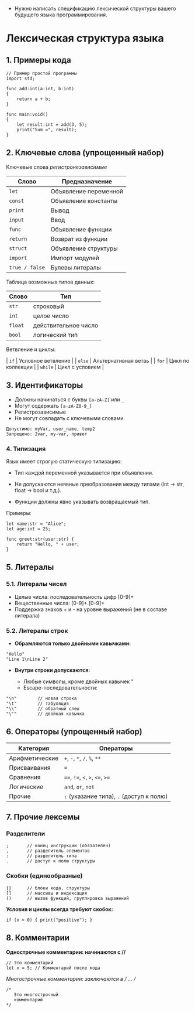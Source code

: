 * Нужно написать спецификацию лексической структуры вашего будущего языка программирования.


# Лексическая структура языка 

## 1. Примеры кода

```
// Пример простой программы
import std;

func add:int(a:int, b:int) 
{
    return a + b;
}

func main:void() 
{
    let result:int = add(3, 5);
    print("Sum =", result);
}

```

## 2. Ключевые слова (упрощенный набор)

 Ключевые слова *регистронезависимые*

| Слово          | Предназначение        |
| -------------- | --------------------- |
| `let`          | Объявление переменной |
| `const`        | Объявление константы  |
| `print`        | Вывод                 |
| `input`        | Ввод                  |
| `func`         | Объявление функции    |
| `return`       | Возврат из функции    |
| `struct`       | Объявление структуры  |
| `import`       | Импорт модулей        |
| `true / false` | Булевы литералы       |

Таблица возможных типов данных:

| Слово   | Тип                  |
| ------- | -------------------- |
| `str`   | строковый            |
| `int`   | целое число          |
| `float` | действительное число |
| `bool`  | логический тип       |


 Ветвление и циклы:

| `if`     | Условное ветвление    |
| `else`   | Альтернативная ветвь  |
| `for`    | Цикл по коллекции     |
| `while`  | Цикл с условием       |

## 3. Идентификаторы

- Должны начинаться с буквы `[a-zA-Z]` или `_`
- Могут содержать `[a-zA-Z0-9_]`
- Регистрозависимые
- Не могут совпадать с ключевыми словами

```
Допустимо: myVar, user_name, temp2
Запрещено: 2var, my-var, привет
```
### 4. Типизация

Язык имеет строгую статическую типизацию:

* Тип каждой переменной указывается при объявлении.

* Не допускаются неявные преобразования между типами (int → str, float → bool и т.д.).

* Функции должны явно указывать возвращаемый тип.

Примеры:

```
let name:str = "Alice";
let age:int = 25;

func greet:str(user:str) {
    return "Hello, " + user;
}

```


## 5. Литералы

### 5.1. Литералы чисел

* Целые числа: последовательность цифр [0-9]+
* Вещественные числа: [0-9]+\.[0-9]+
* Поддержка знаков + и - на уровне выражений (не в составе литерала)

### 5.2. Литералы строк

* **Обрамляются только двойными кавычками:**
  
```
"Hello"
"Line 1\nLine 2"
```
* **Внутри строки допускаются:**

    * Любые символы, кроме двойных кавычек "
    * Escape-последовательности:
  
```
"\n"        // новая строка
"\t"        // табуляция
"\\"        // обратный слеш
"\""        // двойная кавычка
```

## 6. Операторы (упрощенный набор)

| Категория      | Операторы                                |
| -------------- | ---------------------------------------- |
| Арифметические | `+`, `-`, `*`, `/`, `%`, `**`            |
| Присваивания   | `=`                                      |
| Сравнения      | `==`, `!=`, `<`, `>`, `<=`, `>=`         |
| Логические     | `and`, `or`, `not`                       |
| Прочие         | `:` (указание типа), `.` (доступ к полю) |


## 7. Прочие лексемы

### Разделители
```
;       // конец инструкции (обязателен)
,       // разделитель элементов
:       // разделитель типа
.       // доступ к полю структуры
```

### Скобки (единообразные)
```
{}      // блоки кода, структуры
[]      // массивы и индексация
()      // вызов функций, группировка выражений
```
**Условия и циклы всегда требуют скобок:**

```
if (x > 0) { print("positive"); }
```

## 8. Комментарии

**Однострочные комментарии: начинаются с  //**
```
// Это комментарий
let x = 5; // Комментарий после кода
```
**Многострочные комментарии: заключаются в /* ... */**

```
/*
   Это многострочный
   комментарий
*/
```

